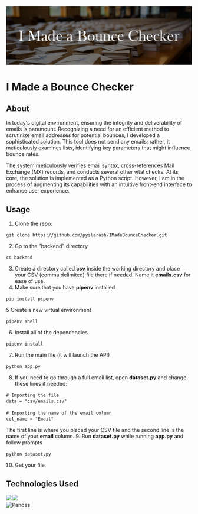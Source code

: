 <p align="center">
  <img src="/img/cover.jpg" />
</p>

# I Made a Bounce Checker

## About

In today's digital environment, ensuring the integrity and deliverability of emails is paramount. Recognizing a need for an efficient method to scrutinize email addresses for potential bounces, I developed a sophisticated solution. This tool does not send any emails; rather, it meticulously examines lists, identifying key parameters that might influence bounce rates.

The system meticulously verifies email syntax, cross-references Mail Exchange (MX) records, and conducts several other vital checks. At its core, the solution is implemented as a Python script. However, I am in the process of augmenting its capabilities with an intuitive front-end interface to enhance user experience.

## Usage

1. Clone the repo:
```
git clone https://github.com/pyslarash/IMadeBounceChecker.git
```
2. Go to the "backend" directory
```
cd backend
```
3. Create a directory called **csv** inside the working directory and place your CSV (comma delimited) file there if needed. Name it **emails.csv** for ease of use.
4. Make sure that you have **pipenv** installed
```
pip install pipenv
```
5 Create a new virtual environment
```
pipenv shell
```
6. Install all of the dependencies
```
pipenv install
```
7. Run the main file (it will launch the API)
```
python app.py
````
8. If you need to go through a full email list, open **dataset.py** and change these lines if needed:
```
# Importing the file
data = "csv/emails.csv"

# Importing the name of the email column
col_name = "Email"
```
The first line is where you placed your CSV file and the second line is the name of your **email** column.
9. Run **dataset.py** while running **app.py** and follow prompts
```
python dataset.py
```
10. Get your file

## Technologies Used
<img height=50 src="https://user-images.githubusercontent.com/25181517/183423507-c056a6f9-1ba8-4312-a350-19bcbc5a8697.png" /><img height=50 src="https://user-images.githubusercontent.com/25181517/183423775-2276e25d-d43d-4e58-890b-edbc88e915f7.png" /></br>
![Pandas](https://img.shields.io/badge/pandas-%23150458.svg?style=for-the-badge&logo=pandas&logoColor=white)
